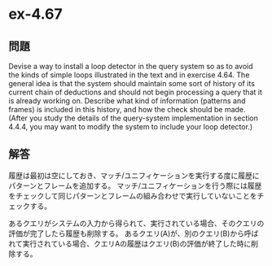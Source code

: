 # ex-4.67
## 問題
Devise a way to install a loop detector in the query system so as to avoid the kinds of simple loops illustrated in the text and in exercise 4.64. The general idea is that the system should maintain some sort of history of its current chain of deductions and should not begin processing a query that it is already working on. Describe what kind of information (patterns and frames) is included in this history, and how the check should be made. (After you study the details of the query-system implementation in section 4.4.4, you may want to modify the system to include your loop detector.)
## 解答
履歴は最初は空にしておき、マッチ/ユニフィケーションを実行する度に履歴にパターンとフレームを追加する。
マッチ/ユニフィケーションを行う際には履歴をチェックして同じパターンとフレームの組み合わせで実行していないことをチェックする。

あるクエリがシステムの入力から得られて、実行されている場合、そのクエリの評価が完了したら履歴も削除する。
あるクエリ(A)が、別のクエリ(B)から呼ばれて実行されている場合、クエリAの履歴はクエリ(B)の評価が終了した時に削除する。
